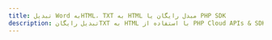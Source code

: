 ---title: تبدیل Word بهHTML، TXT به HTML مبدل رایگان یا PHP SDKdescription: تبدیل رایگانTXT به HTML با استفاده از PHP Cloud APIs & SDK. همچنین اسناد Microsoft Word و OpenOffice را در Cloud ایجاد، ویرایش و رندر کنید.---